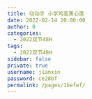 ```yaml
---
title: 动动手 小学鸡变黑心莲
date: 2022-02-14 20:00:00
author: 0
categories: 
  - 2022双节48H
tags: 
  - 2022双节48H
sidebar: false
private: true
username: jianxin
password: ce28bf
permalink: /pages/1befef/
---
```


